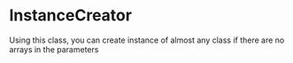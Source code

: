 # InstanceCreator
Using this class, you can create instance of almost any class if there are no arrays in the parameters 
